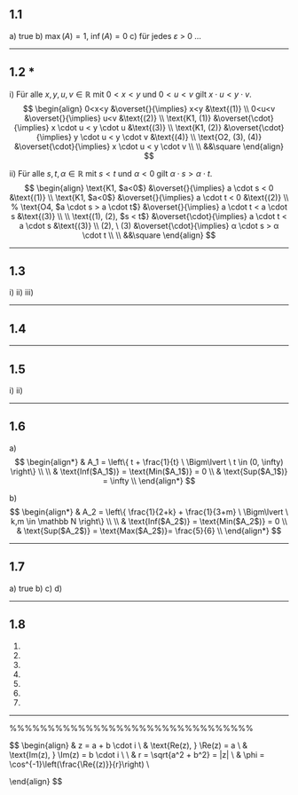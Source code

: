 ## 1.1
a) true
b) $\max(A) = 1, \ \inf(A) = 0$ 
c) für jedes $\varepsilon$ > 0 ...

___
## 1.2 \*
i)
Für alle $x, y, u, v \in \mathbb R$ mit $0 < x < y$ und $0 < u < v$ gilt $x \cdot u < y \cdot v$.
$$
\begin{align}
0<x<y &\overset{}{\implies} x<y &\text{(1)} \\
0<u<v &\overset{}{\implies} u<v &\text{(2)} \\
\text{K1, (1)} &\overset{\cdot}{\implies} x \cdot u < y \cdot u &\text{(3)} \\
\text{K1, (2)} &\overset{\cdot}{\implies} y \cdot u < y \cdot v &\text{(4)} \\
\text{O2, (3), (4)} &\overset{\cdot}{\implies} x \cdot u < y \cdot v \\
\\ &&\square
\end{align}
$$


ii)
Für alle $s, t, α \in \mathbb R$ mit $s < t$ und $α < 0$ gilt $α \cdot s > α \cdot t$.
$$
\begin{align}
\text{K1, $a<0$} &\overset{}{\implies} a \cdot s < 0 &\text{(1)} \\
\text{K1, $a<0$} &\overset{}{\implies} a \cdot t < 0 &\text{(2)} \\
% \text{O4, $a \cdot s > a \cdot t$} &\overset{}{\implies} a \cdot t < a \cdot s &\text{(3)} \\
\\
\text{(1), (2), $s < t$} &\overset{\cdot}{\implies} a \cdot t < a \cdot s &\text{(3)} \\
(2), \ (3) &\overset{\cdot}{\implies} α \cdot s > α \cdot t \\
\\ &&\square
\end{align}
$$
___
## 1.3
i)
ii)
iii)

___
## 1.4

___
## 1.5
i)
ii)

___
## 1.6
a)
$$
\begin{align*}
& A_1 = \left\{ t + \frac{1}{t} \ \Bigm\lvert \ t \in (0, \infty) \right\} \\ \\
& \text{Inf($A_1$)} = \text{Min($A_1$)} = 0 \\
& \text{Sup($A_1$)} = \infty \\
\end{align*}
$$

b)
$$
\begin{align*}
& A_2 = \left\{ \frac{1}{2+k} + \frac{1}{3+m} \ \Bigm\lvert \ k,m \in \mathbb N \right\} \\ \\
& \text{Inf($A_2$)} = \text{Min($A_2$)} = 0 \\
& \text{Sup($A_2$)} = \text{Max($A_2$)}= \frac{5}{6} \\
\end{align*}
$$

___
## 1.7
a) true
b) 
c)
d)

___
## 1.8




1)
2)
3)
4)
5)
6)
7)



___
%%%%%%%%%%%%%%%%%%%%%%%%%%%%%%%%


$$
\begin{align}
& z = a + b \cdot i \\
& \text{Re(z), } \Re(z) = a \\
& \text{Im(z), } \Im(z) = b \cdot i \\ \\
& r = \sqrt{a^2 + b^2} = |z| \\
& \phi = \cos^{-1}\left(\frac{\Re{(z)}}{r}\right) \\

\end{align}
$$




